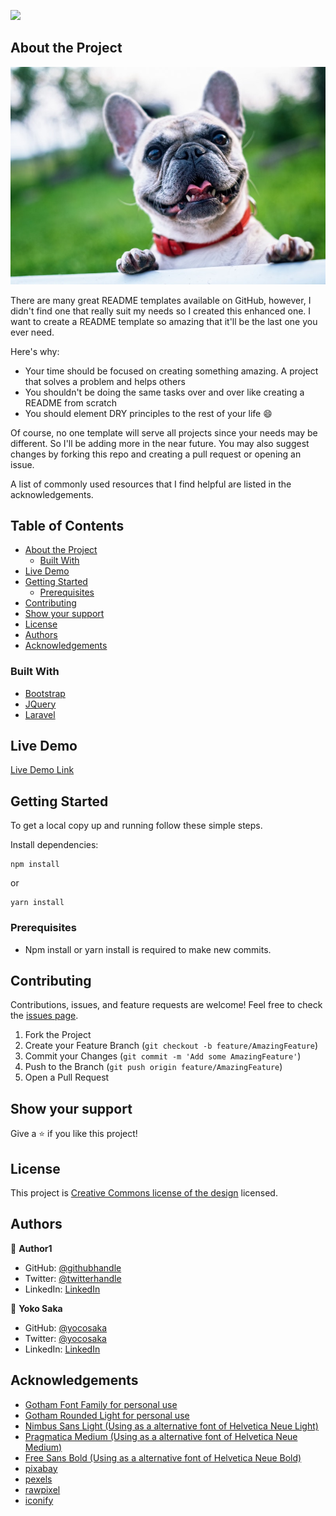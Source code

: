 ![](https://img.shields.io/badge/Microverse-blueviolet)

## About the Project

![screenshot](./screenshot.jpg)

There are many great README templates available on GitHub, however, I didn't find one that really suit my needs so I created this enhanced one. I want to create a README template so amazing that it'll be the last one you ever need.

Here's why:
* Your time should be focused on creating something amazing. A project that solves a problem and helps others
* You shouldn't be doing the same tasks over and over like creating a README from scratch
* You should element DRY principles to the rest of your life :smile:

Of course, no one template will serve all projects since your needs may be different. So I'll be adding more in the near future. You may also suggest changes by forking this repo and creating a pull request or opening an issue.

A list of commonly used resources that I find helpful are listed in the acknowledgements.


## Table of Contents

* [About the Project](#about-the-project)
  * [Built With](#built-with)
* [Live Demo](#live-demo)
* [Getting Started](#getting-started)
  * [Prerequisites](#prerequisites)
* [Contributing](#contributing)
* [Show your support](#show-your-support)
* [License](#license)
* [Authors](#authors)
* [Acknowledgements](#acknowledgements)


### Built With
<!-- This section should list any major frameworks that you built your project using. Leave any add-ons/plugins for the acknowledgements section. Here are a few examples. -->

* [Bootstrap](https://getbootstrap.com)
* [JQuery](https://jquery.com)
* [Laravel](https://laravel.com)


## Live Demo

[Live Demo Link](https://yocosaka.github.io)


## Getting Started

To get a local copy up and running follow these simple steps.

Install dependencies:

```
npm install
```

or 

```
yarn install
```

### Prerequisites

- Npm install or yarn install is required to make new commits.


## Contributing

Contributions, issues, and feature requests are welcome!
Feel free to check the [issues page](../../issues).

1. Fork the Project
2. Create your Feature Branch (`git checkout -b feature/AmazingFeature`)
3. Commit your Changes (`git commit -m 'Add some AmazingFeature'`)
4. Push to the Branch (`git push origin feature/AmazingFeature`)
5. Open a Pull Request


## Show your support

Give a ⭐️ if you like this project!

## License

This project is [Creative Commons license of the design](https://creativecommons.org/licenses/by-nc/4.0/) licensed.

<!-- The [Creative Commons license of the design](https://creativecommons.org/licenses/by-nc/4.0/) requires that you give appropriate credit to the author. Therefore, you must do it in the README of your project. -->

## Authors

👤 **Author1**

- GitHub: [@githubhandle](https://github.com/githubhandle)
- Twitter: [@twitterhandle](https://twitter.com/twitterhandle)
- LinkedIn: [LinkedIn](https://linkedin.com/linkedinhandle)

👤 **Yoko Saka**

- GitHub: [@yocosaka](https://github.com/yocosaka)
- Twitter: [@yocosaka](https://twitter.com/yocosaka)
- LinkedIn: [LinkedIn](https://www.linkedin.com/in/yokosaka)


## Acknowledgements
<!-- * [GitHub Emoji Cheat Sheet](https://www.webpagefx.com/tools/emoji-cheat-sheet)
* [Img Shields](https://shields.io)
* [Choose an Open Source License](https://choosealicense.com)
* [GitHub Pages](https://pages.github.com)
* [Animate.css](https://daneden.github.io/animate.css)
* [Loaders.css](https://connoratherton.com/loaders)
* [Slick Carousel](https://kenwheeler.github.io/slick)
* [Smooth Scroll](https://github.com/cferdinandi/smooth-scroll)
* [Sticky Kit](http://leafo.net/sticky-kit)
* [JVectorMap](http://jvectormap.com)
* [Font Awesome](https://fontawesome.com) -->


* [Gotham Font Family for personal use](https://freefontsfamily.com/gotham-font-family/)
* [Gotham Rounded Light for personal use](https://fontsgeek.com/fonts/Gotham-Rounded-Light)
* [Nimbus Sans Light (Using as a alternative font of Helvetica Neue Light) ](https://fontsup.com/font/nimbus-sans-d-ot-light.html)
* [Pragmatica Medium (Using as a alternative font of Helvetica Neue Medium) ](https://www.fontsmarket.com/font-download/pragmatica-medium)
* [Free Sans Bold (Using as a alternative font of Helvetica Neue Bold) ](https://www.dafontfree.io/helvetica-neue-font-free/)
* [pixabay](https://pixabay.com/)
* [pexels](https://www.pexels.com/)
* [rawpixel](https://www.rawpixel.com/)
* [iconify](https://iconify.design/)

<!-- Helvetica Neue Light – [Nimbus Sans Light] -->
<!-- Helvetica Neue Free Alternatives -->
